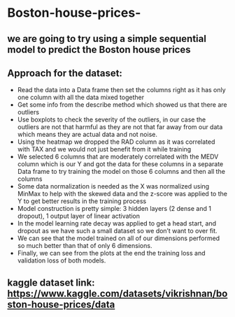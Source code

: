 # Boston-house-prices-
## we are going to try using a simple sequential model to predict the Boston house prices
## Approach for the dataset:
- Read the data into a Data frame then set the columns right as it has only one column with all the data mixed together
- Get some info from the describe method which showed us that there are outliers
- Use boxplots to check the severity of the outliers, in our case the outliers are not that harmful as they are not that far away from our data which means they are actual data and not noise.
- Using the heatmap we dropped the RAD column as it was correlated with TAX and we would not just benefit from it while training
- We selected 6 columns that are moderately correlated with the MEDV column which is our Y and got the data for these columns in a separate Data frame to try training the model on those 6 columns and then all the columns
- Some data normalization is needed as the X was normalized using MinMax to help with the skewed data and the z-score was applied to the Y to get better results in the training process
- Model construction is pretty simple: 3 hidden layers (2 dense and 1 dropout), 1 output layer of linear activation
- In the model learning rate decay was applied to get a head start, and dropout as we have such a small dataset so we don’t want to over fit.
- We can see that the model trained on all of our dimensions performed so much better than that of only 6 dimensions.
- Finally, we can see from the plots at the end the training loss and validation loss of both models.
## kaggle dataset link: https://www.kaggle.com/datasets/vikrishnan/boston-house-prices/data
